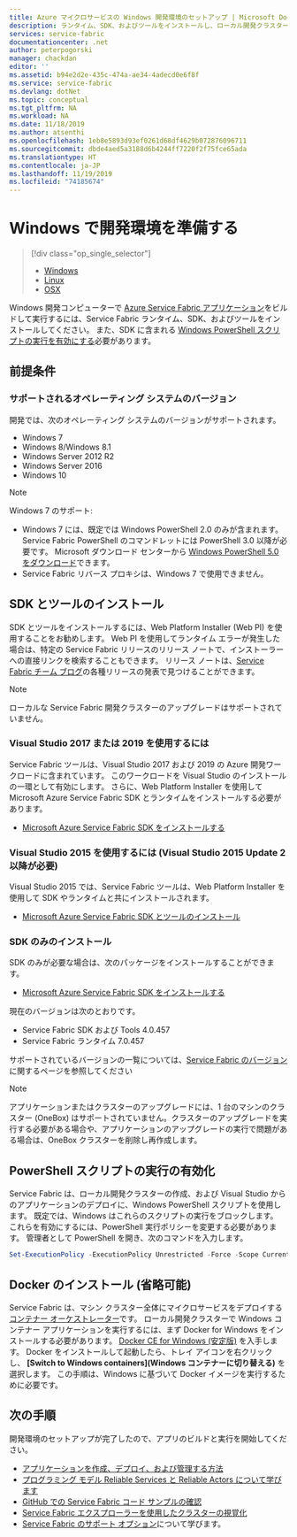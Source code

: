 ```yaml
---
title: Azure マイクロサービスの Windows 開発環境のセットアップ | Microsoft Docs
description: ランタイム、SDK、およびツールをインストールし、ローカル開発クラスターを作成します。 このセットアップを完了すると、Windows でアプリケーションを構築する準備が整います。
services: service-fabric
documentationcenter: .net
author: peterpogorski
manager: chackdan
editor: ''
ms.assetid: b94e2d2e-435c-474a-ae34-4adecd0e6f8f
ms.service: service-fabric
ms.devlang: dotNet
ms.topic: conceptual
ms.tgt_pltfrm: NA
ms.workload: NA
ms.date: 11/18/2019
ms.author: atsenthi
ms.openlocfilehash: 1eb8e5893d93ef0261d68df4629b072876096711
ms.sourcegitcommit: dbde4aed5a3188d6b4244ff7220f2f75fce65ada
ms.translationtype: HT
ms.contentlocale: ja-JP
ms.lasthandoff: 11/19/2019
ms.locfileid: "74185674"
---
```

# <a name="prepare-your-development-environment-on-windows"></a>Windows で開発環境を準備する
> [!div class="op_single_selector"]
> * [Windows](service-fabric-get-started.md) 
> * [Linux](service-fabric-get-started-linux.md)
> * [OSX](service-fabric-get-started-mac.md)
> 
> 

Windows 開発コンピューターで [Azure Service Fabric アプリケーション][1]をビルドして実行するには、Service Fabric ランタイム、SDK、およびツールをインストールしてください。 また、SDK に含まれる [Windows PowerShell スクリプトの実行を有効にする](#enable-powershell-script-execution)必要があります。

## <a name="prerequisites"></a>前提条件
### <a name="supported-operating-system-versions"></a>サポートされるオペレーティング システムのバージョン
開発では、次のオペレーティング システムのバージョンがサポートされます。

* Windows 7
* Windows 8/Windows 8.1
* Windows Server 2012 R2
* Windows Server 2016
* Windows 10

> [!NOTE]
> Windows 7 のサポート:
> - Windows 7 には、既定では Windows PowerShell 2.0 のみが含まれます。 Service Fabric PowerShell のコマンドレットには PowerShell 3.0 以降が必要です。 Microsoft ダウンロード センターから [Windows PowerShell 5.0 をダウンロード][powershell5-download]できます。
> - Service Fabric リバース プロキシは、Windows 7 で使用できません。
>

## <a name="install-the-sdk-and-tools"></a>SDK とツールのインストール
SDK とツールをインストールするには、Web Platform Installer (Web PI) を使用することをお勧めします。 Web PI を使用してランタイム エラーが発生した場合は、特定の Service Fabric リリースのリリース ノートで、インストーラーへの直接リンクを検索することもできます。 リリース ノートは、[Service Fabric チーム ブログ](https://blogs.msdn.microsoft.com/azureservicefabric/)の各種リリースの発表で見つけることができます。

> [!NOTE]
> ローカルな Service Fabric 開発クラスターのアップグレードはサポートされていません。

### <a name="to-use-visual-studio-2017-or-2019"></a>Visual Studio 2017 または 2019 を使用するには
Service Fabric ツールは、Visual Studio 2017 および 2019 の Azure 開発ワークロードに含まれています。 このワークロードを Visual Studio のインストールの一環として有効にします。
さらに、Web Platform Installer を使用して Microsoft Azure Service Fabric SDK とランタイムをインストールする必要があります。

* [Microsoft Azure Service Fabric SDK をインストールする][core-sdk]

### <a name="to-use-visual-studio-2015-requires-visual-studio-2015-update-2-or-later"></a>Visual Studio 2015 を使用するには (Visual Studio 2015 Update 2 以降が必要)
Visual Studio 2015 では、Service Fabric ツールは、Web Platform Installer を使用して SDK やランタイムと共にインストールされます。

* [Microsoft Azure Service Fabric SDK とツールのインストール][full-bundle-vs2015]

### <a name="sdk-installation-only"></a>SDK のみのインストール
SDK のみが必要な場合は、次のパッケージをインストールすることができます。
* [Microsoft Azure Service Fabric SDK をインストールする][core-sdk]

現在のバージョンは次のとおりです。
* Service Fabric SDK および Tools 4.0.457
* Service Fabric ランタイム 7.0.457

サポートされているバージョンの一覧については、[Service Fabric のバージョン](service-fabric-versions.md)に関するページを参照してください

> [!NOTE]
> アプリケーションまたはクラスターのアップグレードには、1 台のマシンのクラスター (OneBox) はサポートされていません。クラスターのアップグレードを実行する必要がある場合や、アプリケーションのアップグレードの実行で問題がある場合は、OneBox クラスターを削除し再作成します。 

## <a name="enable-powershell-script-execution"></a>PowerShell スクリプトの実行の有効化
Service Fabric は、ローカル開発クラスターの作成、および Visual Studio からのアプリケーションのデプロイに、Windows PowerShell スクリプトを使用します。 既定では、Windows はこれらのスクリプトの実行をブロックします。 これらを有効にするには、PowerShell 実行ポリシーを変更する必要があります。 管理者として PowerShell を開き、次のコマンドを入力します。

```powershell
Set-ExecutionPolicy -ExecutionPolicy Unrestricted -Force -Scope CurrentUser
```
## <a name="install-docker-optional"></a>Docker のインストール (省略可能)
Service Fabric は、マシン クラスター全体にマイクロサービスをデプロイする[コンテナー オーケストレーター](service-fabric-containers-overview.md)です。 ローカル開発クラスターで Windows コンテナー アプリケーションを実行するには、まず Docker for Windows をインストールする必要があります。 [Docker CE for Windows (安定版)](https://store.docker.com/editions/community/docker-ce-desktop-windows?tab=description) を入手します。 Docker をインストールして起動したら、トレイ アイコンを右クリックし、 **[Switch to Windows containers]\(Windows コンテナーに切り替える\)** を選択します。 この手順は、Windows に基づいて Docker イメージを実行するために必要です。

## <a name="next-steps"></a>次の手順
開発環境のセットアップが完了したので、アプリのビルドと実行を開始してください。

* [アプリケーションを作成、デプロイ、および管理する方法](service-fabric-tutorial-create-dotnet-app.md)
* [プログラミング モデル Reliable Services と Reliable Actors について学びます](service-fabric-choose-framework.md)
* [GitHub での Service Fabric コード サンプルの確認](https://aka.ms/servicefabricsamples)
* [Service Fabric エクスプローラーを使用したクラスターの視覚化](service-fabric-visualizing-your-cluster.md)
* [Service Fabric のサポート オプション](service-fabric-support.md)について学びます。

[1]: https://azure.microsoft.com/campaigns/service-fabric/ "Service Fabric キャンペーン ページ"
[2]: https://go.microsoft.com/fwlink/?LinkId=517106 "VS RC"
[full-bundle-vs2015]: https://www.microsoft.com/web/handlers/webpi.ashx?command=getinstallerredirect&appid=MicrosoftAzure-ServiceFabric-VS2015 "VS 2015 WebPI のリンク"
[full-bundle-dev15]: https://www.microsoft.com/web/handlers/webpi.ashx?command=getinstallerredirect&appid=MicrosoftAzure-ServiceFabric-Dev15 "Dev15 WebPI のリンク"
[core-sdk]: https://www.microsoft.com/web/handlers/webpi.ashx?command=getinstallerredirect&appid=MicrosoftAzure-ServiceFabric-CoreSDK "Core SDK WebPI のリンク"
[powershell5-download]:https://www.microsoft.com/en-us/download/details.aspx?id=50395
